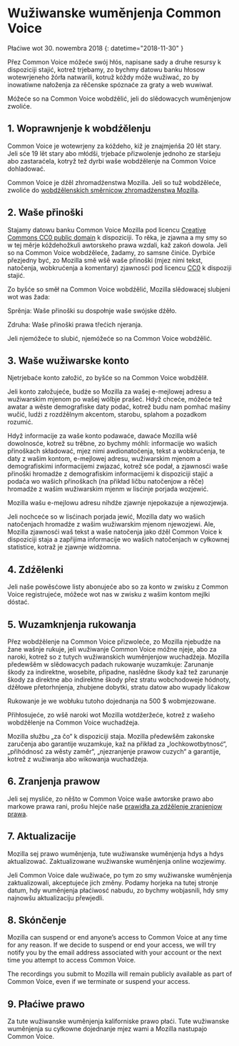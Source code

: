 # Wužiwanske wuměnjenja Common Voice

Płaćiwe wot 30. nowembra 2018 {: datetime="2018-11-30" }

Přez Common Voice móžeće swój hłós, napisane sady a druhe resursy k dispoziciji stajić, kotrež trjebamy, zo bychmy datowu banku hłosow wotewrjeneho žórła natwarili, kotruž kóždy móže wužiwać, zo by inowatiwne nałoženja za rěčenske spóznaće za graty a web wuwiwał.

Móžeće so na Common Voice wobdźělić, jeli do slědowacych wuměnjenjow zwoliće. 

## 1. Woprawnjenje k wobdźělenju
Common Voice je wotewrjeny za kóždeho, kiž je znajmjeńša 20 lět stary. Jeli sće 19 lět stary abo młódši, trjebaće přizwolenje jednoho ze staršeju abo zastaraćela, kotryž tež dyrbi waše wobdźělenje na Common Voice dohladować. 

Common Voice je dźěl zhromadźenstwa Mozilla. Jeli so tuž wobdźěleće, zwoliće do [wobdźělenskich směrnicow zhromadźenstwa Mozilla](https://www.mozilla.org/en-US/about/governance/policies/participation/). 

## 2. Waše přinoški
Stajamy datowu banku Common Voice Mozilla pod licencu [Creative Commons CC0 public domain](https://creativecommons.org/publicdomain/zero/1.0/) k dispoziciji. To rěka, je zjawna a my smy so w tej měrje kóždehožkuli awtorskeho prawa wzdali, kaž zakoń dowola. Jeli so na Common Voice wobdźěleće, žadamy, zo samsne činiće. Dyrbiće přezjedny być, zo Mozilla smě wšě waše přinoški (mjez nimi tekst, natočenja, wobkrućenja a komentary) zjawnosći pod licencu [CC0](https://creativecommons.org/publicdomain/zero/1.0/) k dispoziji stajić. 

Zo byšće so směł na Common Voice wobdźělić, Mozilla slědowacej slubjeni wot was žada:

Sprěnja: Waše přinoški su dospołnje waše swójske dźěło.

Zdruha: Waše přinoški prawa třećich njeranja. 

Jeli njemóžeće to slubić, njemóžeće so na Common Voice wobdźělić. 

## 3. Waše wužiwarske konto
Njetrjebaće konto załožić, zo byšće so na Common Voice wobdźělił. 

Jeli konto załožujeće, budźe so Mozilla za wašej e-mejlowej adresu a wužiwarskim mjenom po wašej wólbje prašeć. Hdyž chceće, móžeće tež awatar a wěste demografiske daty podać, kotrež budu nam pomhać mašiny wučić, ludźi z rozdźělnym akcentom, starobu, splahom a pozadkom rozumić.  

Hdyž informacije za waše konto podawaće, dawaće Mozilla wšě dowolnosće, kotrež su trěbne, zo bychmy móhli: 
informacije wo wašich přinoškach składować, mjez nimi awdionatočenja, tekst a wobkrućenja, 
te daty z wašim kontom, e-mejlowej adresu, wužiwarskim mjenom a demografiskimi informacijemi zwjazać, kotrež sće podał, a 
zjawnosći waše přinoški hromadźe z demografiskim informacijemi k dispoziciji stajić a podaća wo wašich přinoškach (na přikład ličbu natočenjow a rěče) hromadźe z wašim wužiwarskim mjenm w lisćinje porjada wozjewić.  

Mozilla wašu e-mejlowu adresu nihdźe zjawnje njepokazuje a njewozjewja. 

Jeli nochceće so w lisćinach porjada jewić, Mozilla daty wo wašich natočenjach hromadźe z wašim wužiwarskim mjenom njewozjewi. Ale, Mozilla zjawnosći waš tekst a waše natočenja jako dźěl Common Voice k dispoziciji staja a zapřijima informacije wo wašich natočenjach w cyłkownej statistice, kotraž je zjawnje widźomna.  

## 4. Zdźělenki
Jeli naše powěsćowe listy abonujeće abo so za konto w zwisku z Common Voice registrujeće, móžeće wot nas w zwisku z wašim kontom mejlki dóstać. 

## 5. Wuzamknjenja rukowanja

Přez wobdźělenje na Common Voice přizwoleće, zo Mozilla njebudźe na žane wašnje rukuje, jeli wužiwanje Common Voice móžne njeje, abo za naroki, kotrež so z tutych wužiwanskich wuměnjenjow wuchadźeja. Mozilla předewšěm w slědowacych padach rukowanje wuzamkuje:
Zarunanje škody za indirektne, wosebite, připadne, naslědne škody kaž tež zarunanje škody za direktne abo indirektne škody přez stratu wobchodoweje hódnoty, dźěłowe přetorhnjenja, zhubjene dobytki, stratu datow abo wupady ličakow

Rukowanje je we wobłuku tutoho dojednanja na 500 $ wobmjezowane. 

Přihłosujeće, zo wšě naroki wot Mozilla wotdźeržeće, kotrež z wašeho wobdźělenje na Common Voice wuchadźeja. 

Mozilla słužbu „za čo“ k dispoziciji staja. Mozilla předewšěm zakonske zaručenja abo garantije wuzamkuje, kaž na přikład za „lochkowotbytnosć“, „přihódnosć za wěsty zaměr“, „njezranjenje prawow cuzych“ a garantije, kotrež z wužiwanja abo wikowanja wuchadźeja. 

## 6. Zranjenja prawow
Jeli sej mysliće, zo něšto w Common Voice waše awtorske prawo abo markowe prawa rani, prošu hlejće naše [prawidła za zdźělenje zranjenjow prawa](https://www.mozilla.org/about/legal/report-infringement/).

## 7. Aktualizacije 
Mozilla sej prawo wuměnjenja, tute wužiwanske wuměnjenja hdys a hdys aktualizować. Zaktualizowane wužiwanske wuměnjenja online wozjewimy. 

Jeli Common Voice dale wužiwaće, po tym zo smy wužiwanske wuměnjenja zaktualizowali, akceptujeće jich změny. Podamy horjeka na tutej stronje datum, hdy wuměnjenja płaćiwosć nabudu, zo bychmy wobjasnili, hdy smy najnowšu aktualizaciju přewjedli. 

## 8. Skónčenje 
Mozilla can suspend or end anyone’s access to Common Voice at any time for any reason. If we decide to suspend or end your access, we will try notify you by the email address associated with your account or the next time you attempt to access Common Voice. 

The recordings you submit to Mozilla will remain publicly available as part of Common Voice, even if we terminate or suspend your access. 

## 9. Płaćiwe prawo
Za tute wužiwanske wuměnjenja kaliforniske prawo płaći. Tute wužiwanske wuměnjenja su cyłkowne dojednanje mjez wami a Mozilla nastupajo Common Voice.
